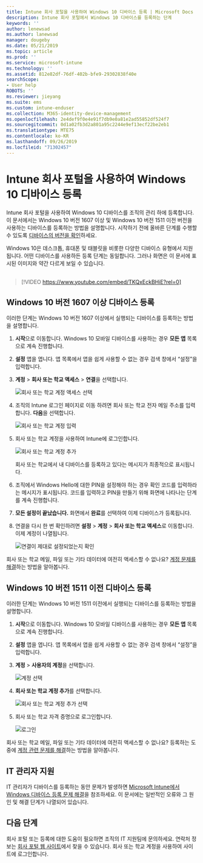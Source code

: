 ```yaml
---
title: Intune 회사 포털을 사용하여 Windows 10 디바이스 등록 | Microsoft Docs
description: Intune 회사 포털에서 Windows 10 디바이스를 등록하는 단계
keywords: ''
author: lenewsad
ms.author: lanewsad
manager: dougeby
ms.date: 05/21/2019
ms.topic: article
ms.prod: ''
ms.service: microsoft-intune
ms.technology: ''
ms.assetid: 812e82df-76df-402b-bfe9-29302838f40e
searchScope:
- User help
ROBOTS: ''
ms.reviewer: jieyang
ms.suite: ems
ms.custom: intune-enduser
ms.collection: M365-identity-device-management
ms.openlocfilehash: 2e4def9f0e4e91f7db9e0a81e2ad55852df524f7
ms.sourcegitcommit: 0d1a02fb3d2a801a95c2244e9ef13ecf22be2eb1
ms.translationtype: MTE75
ms.contentlocale: ko-KR
ms.lasthandoff: 09/26/2019
ms.locfileid: "71302457"
---
```

# <a name="enroll-windows-10-devices-with-intune-company-portal"></a>Intune 회사 포털을 사용하여 Windows 10 디바이스 등록

Intune 회사 포털을 사용하여 Windows 10 디바이스를 조직의 관리 하에 등록합니다. 이 문서에서는 Windows 10 버전 1607 이상 및 Windows 10 버전 1511 이전 버전을 사용하는 디바이스를 등록하는 방법을 설명합니다. 시작하기 전에 올바른 단계를 수행할 수 있도록 [디바이스의 버전을 확인](windows-enrollment-company-portal.md#find-windows-10-version-number)하세요.  

Windows 10은 데스크톱, 휴대폰 및 태블릿을 비롯한 다양한 디바이스 유형에서 지원됩니다. 어떤 디바이스를 사용하든 등록 단계는 동일합니다. 그러나 화면은 이 문서에 표시된 이미지와 약간 다르게 보일 수 있습니다.  
</br>
> [!VIDEO https://www.youtube.com/embed/TKQxEckBHiE?rel=0]

## <a name="enroll-windows-10-version-1607-and-later-device"></a>Windows 10 버전 1607 이상 디바이스 등록 
이러한 단계는 Windows 10 버전 1607 이상에서 실행되는 디바이스를 등록하는 방법을 설명합니다.  

1. **시작**으로 이동합니다. Windows 10 모바일 디바이스를 사용하는 경우 **모든 앱** 목록으로 계속 진행합니다.

2. **설정** 앱을 엽니다. 앱 목록에서 앱을 쉽게 사용할 수 없는 경우 검색 창에서 “설정”을 입력합니다.

3. **계정** > **회사 또는 학교 액세스** > **연결**을 선택합니다.  


    ![회사 또는 학교 계정 액세스 선택](./media/w10-enroll-rs1-connect-to-work-or-school.png)  

4. 조직의 Intune 로그인 페이지로 이동 하려면 회사 또는 학교 전자 메일 주소를 입력 합니다. **다음**을 선택합니다.  


   ![회사 또는 학교 계정 입력](./media/w10-enroll-rs1-set-up-work-or-school-account.png)  

5. 회사 또는 학교 계정을 사용하여 Intune에 로그인합니다.  


    ![회사 또는 학교 계정 추가](./media/w10-enroll-rs1-enter-your-credentials.png)  

    회사 또는 학교에서 내 디바이스를 등록하고 있다는 메시지가 최종적으로 표시됩니다.

6. 조직에서 Windows Hello에 대한 PIN을 설정해야 하는 경우 확인 코드를 입력하라는 메시지가 표시됩니다. 코드를 입력하고 PIN을 만들기 위해 화면에 나타나는 단계를 계속 진행합니다.  

7. **모든 설정이 끝났습니다.** 화면에서 **완료**를 선택하여 이제 디바이스가 등록됩니다.  

8. 연결을 다시 한 번 확인하려면 **설정** > **계정** > **회사 또는 학교 액세스**로 이동합니다.  이제 계정이 나열됩니다.  


    ![연결이 제대로 설정되었는지 확인](./media/w10-enroll-rs1-validate-successful-enrollment.png)  

회사 또는 학교 메일, 파일 또는 기타 데이터에 여전히 액세스할 수 없나요? [계정 문제를 해결](troubleshoot-your-windows-10-device-windows.md#troubleshooting-steps-to-follow-if-you-see-access-work-or-school)하는 방법을 알아봅니다.  

## <a name="enroll-windows-10-version-1511-and-earlier-device"></a>Windows 10 버전 1511 이전 디바이스 등록  
이러한 단계는 Windows 10 버전 1511 이전에서 실행되는 디바이스를 등록하는 방법을 설명합니다.  

1. **시작**으로 이동합니다. Windows 10 모바일 디바이스를 사용하는 경우 **모든 앱** 목록으로 계속 진행합니다.

2. **설정** 앱을 엽니다. 앱 목록에서 앱을 쉽게 사용할 수 없는 경우 검색 창에서 “설정”을 입력합니다.

3. **계정** > **사용자의 계정**을 선택합니다.  


    ![계정 선택](./media/W10-enroll-2-accounts-your-account.png)  

5. **회사 또는 학교 계정 추가**를 선택합니다.  


    ![회사 또는 학교 계정 추가 선택](./media/w10-enroll-3-add-work-school-acct.png)  

6. 회사 또는 학교 자격 증명으로 로그인합니다.  


    ![로그인](./media/W10-enroll-4-sign-in.png)  

회사 또는 학교 메일, 파일 또는 기타 데이터에 여전히 액세스할 수 없나요? 등록하는 도중에 [계정 관련 문제를 해결](troubleshoot-your-windows-10-device-windows.md#troubleshooting-steps-to-follow-if-you-see-your-account)하는 방법을 알아봅니다.  

## <a name="it-administrator-support"></a>IT 관리자 지원   

IT 관리자가 디바이스를 등록하는 동안 문제가 발생하면 [Microsoft Intune에서 Windows 디바이스 등록 문제 해결](https://support.microsoft.com/help/4469913)을 참조하세요. 이 문서에는 일반적인 오류와 그 원인 및 해결 단계가 나열되어 있습니다. 

## <a name="next-steps"></a>다음 단계  
회사 포털 또는 등록에 대한 도움이 필요하면 조직의 IT 지원팀에 문의하세요. 연락처 정보는 [회사 포털 웹 사이트](https://go.microsoft.com/fwlink/?linkid=2010980)에서 찾을 수 있습니다. 회사 또는 학교 계정을 사용하여 사이트에 로그인합니다.  

 

